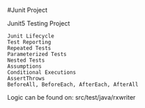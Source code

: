 #Junit Project 

Junit5 Testing Project

    Junit Lifecycle
    Test Reporting
    Repeated Tests
    Parameterized Tests
    Nested Tests
    Assumptions
    Conditional Executions
    AssertThrows
    BeforeAll, BeforeEach, AfterEach, AfterAll

Logic can be found on: src/test/java/rxwriter
